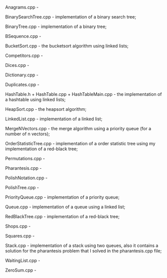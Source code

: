 Anagrams.cpp - 

BinarySearchTree.cpp - implementation of a binary search tree;

BinaryTree.cpp - implementation of a binary tree;

BSequence.cpp - 

BucketSort.cpp - the bucketsort algorithm using linked lists;

Competitors.cpp - 

Dices.cpp - 

Dictionary.cpp - 

Duplicates.cpp - 

HashTable.h + HashTable.cpp + HashTableMain.cpp - the implementation of a hashtable using linked lists;

HeapSort.cpp - the heapsort algorithm;

LinkedList.cpp - implementation of a linked list;

MergeNVectors.cpp - the merge algorithm using a priority queue (for a number of n vectors);

OrderStatisticTree.cpp - implementation of a order statistic tree using my implementation of a red-black tree;

Permutations.cpp - 

Pharantesis.cpp - 

PolishNotation.cpp -

PolishTree.cpp -

PriorityQueue.cpp - implementation of a priority queue;

Queue.cpp - implementation of a queue using a linked list;

RedBlackTree.cpp - implementation of a red-black tree;

Shops.cpp -

Squares.cpp -

Stack.cpp - implementation of a stack using two queues, also it contains a solution for the pharantesis problem that I solved in the pharantesis.cpp file;

WaitingList.cpp - 

ZeroSum.cpp - 


